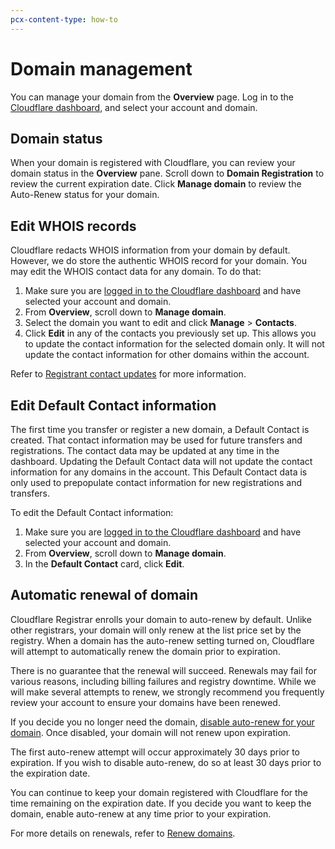 ```yaml
---
pcx-content-type: how-to
---
```


# Domain management

You can manage your domain from the **Overview** page. Log in to the [Cloudflare dashboard](https://dash.cloudflare.com/login), and select your account and domain.

## Domain status

When your domain is registered with Cloudflare, you can review your domain status in the **Overview** pane. Scroll down to **Domain Registration** to review the current expiration date. Click **Manage domain** to review the Auto-Renew status for your domain.

## Edit WHOIS records

Cloudflare redacts WHOIS information from your domain by default. However, we do store the authentic WHOIS record for your domain. You may edit the WHOIS contact data for any domain. To do that:

1.  Make sure you are [logged in to the Cloudflare dashboard](https://dash.cloudflare.com/login) and have selected your account and domain.
2.  From **Overview**, scroll down to **Manage domain**.
3.  Select the domain you want to edit and click **Manage** > **Contacts**.
4.  Click **Edit** in any of the contacts you previously set up. This allows you to update the contact information for the selected domain only. It will not update the contact information for other domains within the account.

Refer to [Registrant contact updates](/account-options/domain-contact-updates) for more information.

## Edit Default Contact information

The first time you transfer or register a new domain, a Default Contact is created. That contact information may be used for future transfers and registrations. The contact data may be updated at any time in the dashboard. Updating the Default Contact data will not update the contact information for any domains in the account. This Default Contact data is only used to prepopulate contact information for new registrations and transfers.

To edit the Default Contact information:

1.  Make sure you are [logged in to the Cloudflare dashboard](https://dash.cloudflare.com/login) and have selected your account and domain.
2.  From **Overview**, scroll down to **Manage domain**.
3.  In the **Default Contact** card, click **Edit**.

## Automatic renewal of domain

Cloudflare Registrar enrolls your domain to auto-renew by default. Unlike other registrars, your domain will only renew at the list price set by the registry. When a domain has the auto-renew setting turned on, Cloudflare will attempt to automatically renew the domain prior to expiration.

There is no guarantee that the renewal will succeed. Renewals may fail for various reasons, including billing failures and registry downtime. While we will make several attempts to renew, we strongly recommend you frequently review your account to ensure your domains have been renewed.

If you decide you no longer need the domain, [disable auto-renew for your domain](/account-options/renew-domains#set-up-automatic-renewals). Once disabled, your domain will not renew upon expiration.

<Aside type="note" header="Note">

The first auto-renew attempt will occur approximately 30 days prior to expiration. If you wish to disable auto-renew, do so at least 30 days prior to the expiration date.

</Aside>

You can continue to keep your domain registered with Cloudflare for the time remaining on the expiration date. If you decide you want to keep the domain, enable auto-renew at any time prior to your expiration.

For more details on renewals, refer to [Renew domains](/account-options/renew-domains).
